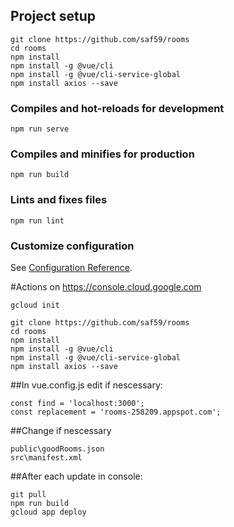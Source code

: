 ## Project setup
```
git clone https://github.com/saf59/rooms 
cd rooms
npm install
npm install -g @vue/cli
npm install -g @vue/cli-service-global
npm install axios --save
```

### Compiles and hot-reloads for development
```
npm run serve
```

### Compiles and minifies for production
```
npm run build
```

### Lints and fixes files
```
npm run lint
```

### Customize configuration
See [Configuration Reference](https://cli.vuejs.org/config/).

#Actions on https://console.cloud.google.com 
```
gcloud init

git clone https://github.com/saf59/rooms 
cd rooms
npm install
npm install -g @vue/cli
npm install -g @vue/cli-service-global
npm install axios --save
```
##In vue.config.js edit if nescessary:
```
const find = 'localhost:3000';
const replacement = 'rooms-258209.appspot.com';
```
##Change if nescessary
```
public\goodRooms.json 
src\manifest.xml
```
##After each update in console:
```
git pull
npm run build
gcloud app deploy
```
